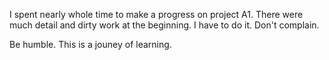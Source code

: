 I spent nearly whole time to make a progress on project A1. There were much detail and dirty work at the beginning. I have to do it. Don't complain.

Be humble. This is a jouney of learning. 